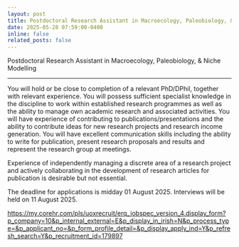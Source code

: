 ```yaml
---
layout: post
title: Postdoctoral Research Assistant in Macroecology, Paleobiology, & Niche Modelling
date: 2025-05-28 07:59:00-0400
inline: false
related_posts: false
---
```


Postdoctoral Research Assistant in Macroecology, Paleobiology, & Niche Modelling

---


You will hold or be close to completion of a relevant PhD/DPhil, together with relevant experience. You will possess sufficient specialist knowledge in the discipline to work within established research programmes as well as the ability to manage own academic research and associated activities. You will have experience of contributing to publications/presentations and the ability to contribute ideas for new research projects and research income generation. You will have excellent communication skills including the ability to write for publication, present research proposals and results and represent the research group at meetings.
 
Experience of independently managing a discrete area of a research project and actively collaborating in the development of research articles for publication is desirable but not essential.
 
The deadline for applications is midday 01 August 2025. Interviews will be held on 11 August 2025.

https://my.corehr.com/pls/uoxrecruit/erq_jobspec_version_4.display_form?p_company=10&p_internal_external=E&p_display_in_irish=N&p_process_type=&p_applicant_no=&p_form_profile_detail=&p_display_apply_ind=Y&p_refresh_search=Y&p_recruitment_id=179897
